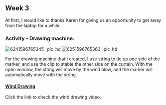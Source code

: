 ## Week 3

At first, I would like to thanks Karen for giving us an opportunity to get away from the laptop for a while. 

### Activity - Drawing machine.

![6241596765345_ pic_hd](https://user-images.githubusercontent.com/68723243/89635212-fb1a3600-d8e9-11ea-9d5e-4f8e7756aba6.jpg)
![6251596765363_ pic_hd](https://user-images.githubusercontent.com/68723243/89635216-fce3f980-d8e9-11ea-93c9-261ca42693b2.jpg)

For the drawing machine that I created, I use string to tie up one side of the marker, and use the clip to stable the other side on the curtain. With the open window, the string will move by the wind blow, and the marker will automatically move with the string.

#### [Wind Drawing](https://www.youtube.com/watch?v=F9Yk8qNX9CU)
Click the link to check the wind drawing video.
